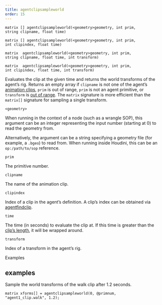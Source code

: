 ```yaml
---
title: agentclipsampleworld
order: 15
---
```

`matrix [] agentclipsampleworld(<geometry>geometry, int prim, string clipname, float time)`

`matrix [] agentclipsampleworld(<geometry>geometry, int prim, int clipindex, float time)`

`matrix  agentclipsampleworld(<geometry>geometry, int prim, string clipname, float time, int transform)`

`matrix  agentclipsampleworld(<geometry>geometry, int prim, int clipindex, float time, int transform)`

Evaluates the clip at the given time and returns the world transforms of the agent’s rig.
Returns an empty array if `clipname` is not one of the agent’s [animation clips](./agentclipcatalog "Returns all of the animation clips that have been loaded for an agent primitive."), `prim` is out of range, `prim` is not an agent primitive, or `transform` is [out of range](./agenttransformcount "Returns the number of transforms in an agent primitive’s rig.").
The `matrix` signature is more efficient than the `matrix[]` signature for sampling a single transform.

`<geometry>`

When running in the context of a node (such as a wrangle SOP), this argument can be an integer representing the input number (starting at 0) to read the geometry from.

Alternatively, the argument can be a string specifying a geometry file (for example, a `.bgeo`) to read from. When running inside Houdini, this can be an `op:/path/to/sop` reference.

`prim`

The primitive number.

`clipname`

The name of the animation clip.

`clipindex`

Index of a clip in the agent’s definition.
A clip’s index can be obtained via [agentfindclip](./agentfindclip "Finds the index of a clip in an agent’s definition.").

`time`

The time (in seconds) to evaluate the clip at. If this time is greater than the [clip’s length](./agentcliplength "Returns the length (in seconds) of an agent’s animation clip."), it will be wrapped around.

`transform`

Index of a transform in the agent’s rig.

Examples

## examples

Sample the world transforms of the walk clip after 1.2 seconds.

```vex
matrix xforms[] = agentclipsampleworld(0, @primnum, "agent1_clip.walk", 1.2);

```
